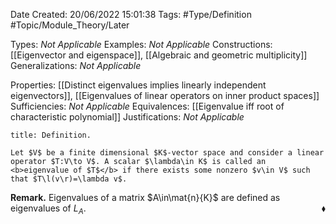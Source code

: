 <div class="topSpace"></div>

Date Created: 20/06/2022 15:01:38
Tags: #Type/Definition #Topic/Module_Theory/Later

Types: <i>Not Applicable</i>
Examples: <i>Not Applicable</i>
Constructions: [[Eigenvector and eigenspace]], [[Algebraic and geometric multiplicity]]
Generalizations: <i>Not Applicable</i>

Properties: [[Distinct eigenvalues implies linearly independent eigenvectors]], [[Eigenvalues of linear operators on inner product spaces]]
Sufficiencies: <i>Not Applicable</i>
Equivalences: [[Eigenvalue iff root of characteristic polynomial]]
Justifications: <i>Not Applicable</i>

``` ad-Definition
title: Definition.

Let $V$ be a finite dimensional $K$-vector space and consider a linear operator $T:V\to V$. A scalar $\lambda\in K$ is called an <b>eigenvalue of $T$</b> if there exists some nonzero $v\in V$ such that $T\l(v\r)=\lambda v$.

```

<b>Remark.</b> Eigenvalues of a matrix $A\in\mat{n}{K}$ are defined as eigenvalues of $L_A$.<span style="float:right;">$\blacklozenge$</span>
